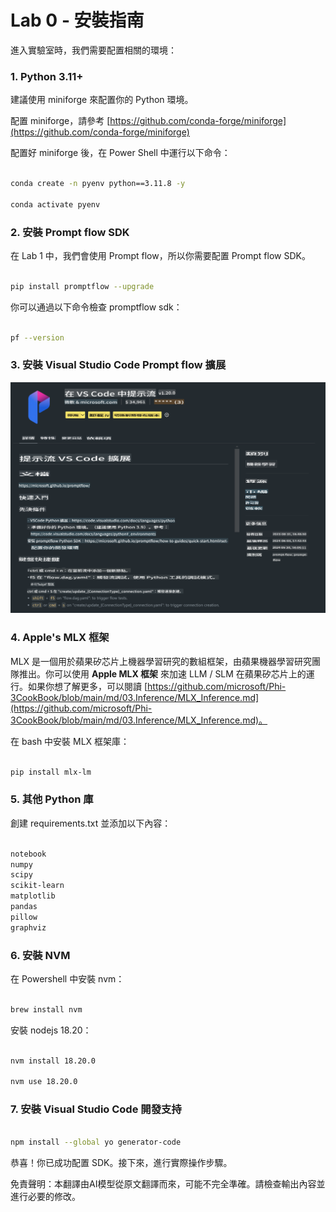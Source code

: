 # **Lab 0 - 安裝指南**

進入實驗室時，我們需要配置相關的環境：

### **1. Python 3.11+**

建議使用 miniforge 來配置你的 Python 環境。

配置 miniforge，請參考 [https://github.com/conda-forge/miniforge](https://github.com/conda-forge/miniforge)

配置好 miniforge 後，在 Power Shell 中運行以下命令：

```bash

conda create -n pyenv python==3.11.8 -y

conda activate pyenv

```

### **2. 安裝 Prompt flow SDK**

在 Lab 1 中，我們會使用 Prompt flow，所以你需要配置 Prompt flow SDK。

```bash

pip install promptflow --upgrade

```

你可以通過以下命令檢查 promptflow sdk：

```bash

pf --version

```

### **3. 安裝 Visual Studio Code Prompt flow 擴展**

![pf](../../../../../../../translated_images/pf_ext.2830ee3df27421bce4a776ce6474a025c28f3886dac2272d60b70572a9a87040.tw.png)

### **4. Apple's MLX 框架**

MLX 是一個用於蘋果矽芯片上機器學習研究的數組框架，由蘋果機器學習研究團隊推出。你可以使用 **Apple MLX 框架** 來加速 LLM / SLM 在蘋果矽芯片上的運行。如果你想了解更多，可以閱讀 [https://github.com/microsoft/Phi-3CookBook/blob/main/md/03.Inference/MLX_Inference.md](https://github.com/microsoft/Phi-3CookBook/blob/main/md/03.Inference/MLX_Inference.md)。

在 bash 中安裝 MLX 框架庫：

```bash

pip install mlx-lm

```

### **5. 其他 Python 庫**

創建 requirements.txt 並添加以下內容：

```txt

notebook
numpy 
scipy 
scikit-learn 
matplotlib 
pandas 
pillow 
graphviz

```

### **6. 安裝 NVM**

在 Powershell 中安裝 nvm：

```bash

brew install nvm

```

安裝 nodejs 18.20：

```bash

nvm install 18.20.0

nvm use 18.20.0

```

### **7. 安裝 Visual Studio Code 開發支持**

```bash

npm install --global yo generator-code

```

恭喜！你已成功配置 SDK。接下來，進行實際操作步驟。

免責聲明：本翻譯由AI模型從原文翻譯而來，可能不完全準確。請檢查輸出內容並進行必要的修改。